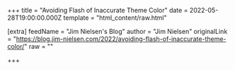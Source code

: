 
+++
title = "Avoiding Flash of Inaccurate Theme Color"
date = 2022-05-28T19:00:00.000Z
template = "html_content/raw.html"

[extra]
feedName = "Jim Nielsen's Blog"
author = "Jim Nielsen"
originalLink = "https://blog.jim-nielsen.com/2022/avoiding-flash-of-inaccurate-theme-color/"
raw = ""

+++

